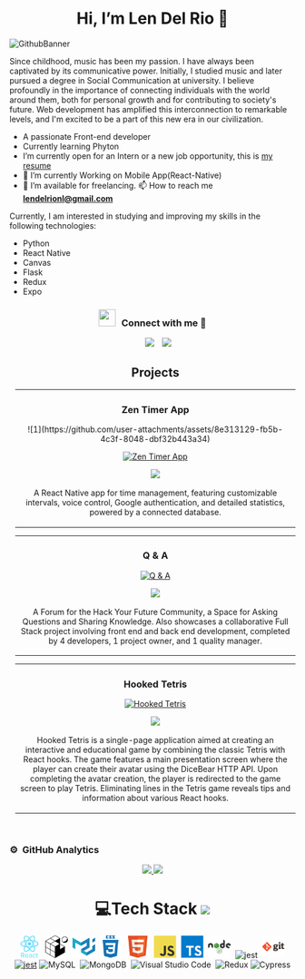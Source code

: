 <div align="center">
<h1 align="center">Hi, I’m Len Del Rio 👋</h1>
</div>

![GithubBanner](https://github.com/Lenindelrionicaragua/Lenindelrionicaragua/assets/142052112/fe8b236b-9f90-484c-b84f-d9c41f157629)

Since childhood, music has been my passion. I have always been captivated by its communicative power. Initially, I studied music and later pursued a degree in Social Communication at university. I believe profoundly in the importance of connecting individuals with the world around them, both for personal growth and for contributing to society's future. Web development has amplified this interconnection to remarkable levels, and I'm excited to be a part of this new era in our civilization.

- A passionate Front-end developer
- Currently learning Phyton
- I’m currently open for an Intern or a new job opportunity, this is [my resume](https://app.enhancv.com/share/48a45dff/?utm_medium=growth&utm_campaign=share-resume&utm_source=dynamic)
- 🌱 I’m currently Working on Mobile App(React-Native)
- 🤝 I’m available for freelancing.
📫 How to reach me **lendelrionl@gmail.com**

Currently, I am interested in studying and improving my skills in the following technologies:

- Python
- React Native
- Canvas
- Flask
- Redux
- Expo

<h3 align="center" > <img src="https://media.giphy.com/media/iY8CRBdQXODJSCERIr/giphy.gif" width="30" height="30" style="margin-right: 10px;">Connect with me 🤝 </h3>

<p align="center">

 <div align="center"  class="icons-social" style="margin-left: 10px;">
        <a style="margin-left: 10px;"  target="_blank" href="https://www.linkedin.com/in/len-del-rio-31a2882ab/">
			<img src="https://img.icons8.com/doodle/40/000000/linkedin--v2.png"></a>
        <a style="margin-left: 10px;" target="_blank" href="https://github.com/Lenindelrionicaragua">
		<img src="https://img.icons8.com/doodle/40/000000/github--v1.png"></a>
</p>

## Projects

<table>
<tr>
<td width="50%">
<h3 align="center">Zen Timer App</h3>
<div align="center">   ![1](https://github.com/user-attachments/assets/8e313129-fb5b-4c3f-8048-dbf32b443a34)

         
<a href="https://github.com/Lenindelrionicaragua/ZenTimerAppFront" target="_blank"><img src="https://github.com/user-attachments/assets/8e313129-fb5b-4c3f-8048-dbf32b443a34" width="800" alt="Zen Timer App"></a>
<br>
<p>
<a href="https://github.com/Lenindelrionicaragua/ZenTimerAppFront" target="_blank">
<img src="https://img.shields.io/badge/CODE-ff9?style=for-the-badge&logo=github&logoColor=black">
</a>
</p>
</p>A React Native app for time management, featuring customizable intervals, voice control, Google authentication, and detailed statistics, powered by a connected database.
</p>
</div>                                                             
</table>  

<table>
<tr>
<td width="50%">
<h3 align="center">Q & A</h3>
<div align="center">
	
<a href="https://github.com/Lenindelrionicaragua/Q-And-A" target="_blank"><img src="https://imgur.com/RSf0jY1.jpg" width="400" alt="Q & A"></a>
<p>
<a href="https://github.com/Lenindelrionicaragua/Q-And-A" target="_blank">
<img src="https://img.shields.io/badge/CODE-ff9?style=for-the-badge&logo=github&logoColor=black">
</a>
</p>
<p>A Forum for the Hack Your Future Community, a Space for Asking Questions and Sharing Knowledge. Also showcases a collaborative Full Stack project involving front end and back end development, completed by 4 developers, 1 project owner, and 1 quality manager.</p>
</div>
</td>

</table>   

<table>
<tr>
<td width="50%">
<h3 align="center">Hooked Tetris</h3>
<div align="center">
	
<a href="https://github.com/Lenindelrionicaragua/Hooked-Tetris_React-Project" target="_blank"><img src="https://i.imgur.com/YxuYnqj.png" width="400" alt="Hooked Tetris"></a>
<p>
<a href="https://github.com/Lenindelrionicaragua/Hooked-Tetris_React-Project" target="_blank">
<img src="https://img.shields.io/badge/CODE-ff9?style=for-the-badge&logo=github&logoColor=black">
</a>
</p>
<p>Hooked Tetris is a single-page application aimed at creating an interactive and educational game by combining the classic Tetris with React hooks. The game features a main presentation screen where the player can create their avatar using the DiceBear HTTP API. Upon completing the avatar creation, the player is redirected to the game screen to play Tetris. Eliminating lines in the Tetris game reveals tips and information about various React hooks.</p>
</div>
</td>
</table>   
                                                                               
</div>
<br>

### ⚙️ &nbsp;GitHub Analytics

<p align="center">
<a href="https://github.com/Lenindelrionicaragua">
  <img height="180em" src="https://github-readme-stats-eight-theta.vercel.app/api?username=Lenindelrionicaragua&show_icons=true&theme=radical&include_all_commits=true&count_private=true"/>
  <img height="180em" src="https://github-readme-stats-eight-theta.vercel.app/api/top-langs/?username=Lenindelrionicaragua&layout=compact&langs_count=8&theme=radical"/>
</a>
</p>

<div align="center">
	
# 💻Tech Stack <img  src = "https://media2.giphy.com/media/QssGEmpkyEOhBCb7e1/giphy.gif?cid=ecf05e47a0n3gi1bfqntqmob8g9aid1oyj2wr3ds3mg700bl&rid=giphy.gif" width = 32px >

  <img src="https://github.com/devicons/devicon/blob/master/icons/react/react-original-wordmark.svg" title="React" alt="React" width="40" height="40"/>&nbsp;
  <img src="https://github.com/expo/logos/blob/main/svg/snack.svg" title="Expo" alt="Expo" width="40" height="40"/>&nbsp;
  <img src="https://github.com/devicons/devicon/blob/master/icons/materialui/materialui-original.svg" title="Material UI" alt="Material UI" width="40" height="40"/>&nbsp;
  <img src="https://github.com/devicons/devicon/blob/master/icons/css3/css3-plain-wordmark.svg"  title="CSS3" alt="CSS" width="40" height="40"/>&nbsp;
  <img src="https://github.com/devicons/devicon/blob/master/icons/html5/html5-original.svg" title="HTML5" alt="HTML" width="40" height="40"/>&nbsp;
  <img src="https://github.com/devicons/devicon/blob/master/icons/javascript/javascript-original.svg" title="JavaScript" alt="JavaScript" width="40" height="40"/>&nbsp;
  <img src="https://github.com/devicons/devicon/blob/master/icons/typescript/typescript-original.svg" title="TypeScript" alt="TypeScript" width="40" height="40"/>&nbsp;
  <img src="https://github.com/devicons/devicon/blob/master/icons/nodejs/nodejs-original-wordmark.svg" title="NodeJS" alt="NodeJS" width="40" height="40"/>&nbsp;
  <img src="https://github.com/Lenindelrionicaragua/Lenindelrionicaragua/assets/142052112/dac84808-eee2-41b1-8beb-4ec2759d2385" title="Jest" alt="jest" width="40" height="40"/>&nbsp;
  <img src="https://github.com/devicons/devicon/blob/master/icons/git/git-original-wordmark.svg" title="Git" alt="Git" width="40" height="40"/>&nbsp;
  [![jest](https://jestjs.io/img/jest-badge.svg)](https://github.com/jestjs/jest)
  <img alt="MySQL" src="https://img.shields.io/badge/MySQL-%2300f.svg?logo=mysql&logoColor=white">&nbsp;
  <img alt="MongoDB" src="https://img.shields.io/badge/MongoDB-%234ea94b.svg?logo=mongodb&logoColor=white">&nbsp;
  <img alt="Visual Studio Code" src="https://img.shields.io/badge/Visual%20Studio%20Code-0078d7.svg?logo=visual-studio-code&logoColor=white">&nbsp;
<img src="https://github.com/Lenindelrionicaragua/Lenindelrionicaragua/assets/142052112/6ed5e78c-518a-4a98-afdd-4b887f5ddca0" alt="Redux" width="40" height="40">
<img src="https://github.com/Lenindelrionicaragua/Lenindelrionicaragua/assets/142052112/f9894c92-be04-4eb2-92bf-832763c35513" alt="Cypress" width="40" height="40">




